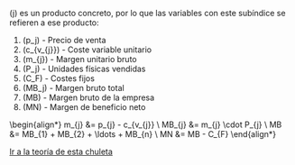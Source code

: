 \(j\) es un producto concreto, por lo que las variables con este subíndice se refieren a ese producto:

1. \(p_j\) - Precio de venta
1. \(c_{v_{j}}\) - Coste variable unitario
1. \(m_{j}\) - Margen unitario bruto
1. \(P_j\) - Unidades físicas vendidas
1. \(C_F\) - Costes fijos
1. \(MB_j\) - Margen bruto total
1. \(MB\) - Margen bruto de la empresa
1. \(MN\) - Margen de beneficio neto

\begin{align*}
m_{j} &= p_{j} - c_{v_{j}} \\
MB_{j} &= m_{j} \cdot P_{j} \\
MB &= MB_{1} + MB_{2} + \ldots + MB_{n} \\
MN &= MB - C_{F}
\end{align*}

[Ir a la teoría de esta chuleta](../tema_09.md#direct_costing)
